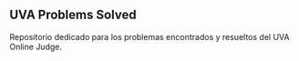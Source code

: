 ## UVA Problems Solved
Repositorio dedicado para los problemas encontrados y resueltos del UVA Online Judge.
